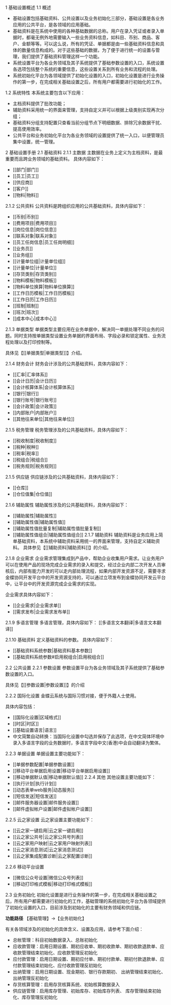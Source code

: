  1 基础设置概述 
 1.1 概述 
  - 基础设置包括基础资料、公共设置以及业务初始化三部分，基础设置是各业务应用的公共平台，是各领域的应用基础。
  - 基础资料是在系统中使用的各种基础数据的总称。用户在录入凭证或者录入单据时，都毫无例外地需要输入一些业务资料信息，如科目、币别、商品、客户、金额等等。可以这么说，所有的凭证、单据都是由一些基础资料信息和具体的数量信息构成的。对于这些基础的数据，为了便于进行统一的设置与管理，我们提供了基础资料管理这样一个功能。
  - 系统设置平台为各业务领域及其子系统提供了基础参数设置的入口，系统设置各选项包括整个系统的重要信息，这些设置关系到所有业务和流程的处理。
  - 系统初始化平台为各领域提供了初始化设置的入口，初始化设置是进行业务操作的第一步，在完成相关基础设置之后，所有用户都需要进行初始化的工作。

 1.2 系统特性 
本系统主要包含以下应用：
  - 主档资料提供了批改功能；
  - 辅助资料采用统一的界面来管理，支持自定义并可以根据上级类别实现再次分组；
  - 基础资料分组支持配置只查看当前分组节点下明细数据、排除冗余数据干扰、提高使用效率。
  - 公共平台和业务初始化平台为各业务领域的设置提供了统一入口，以便管理员集中设置，统一管理。
 
 2 基础设置手册 
 2.1 基础资料 
  2.1.1 主数据 
主数据在业务上定义为主档资料，是最重要而且跨业务领域的基础资料。
具体内容如下：
  - [[部门|部门]]
  - [[员工|员工]]
  - [[供应商]]
  - [[客户]]
  - [[物料|物料]]

 2.1.2 公共资料 
公共资料是跨组织应用的公共基础资料，具体内容如下：
  - [[币别|币别]] 
  - [[费用项目|费用项目]]
  - [[岗位信息|岗位信息]]
  - [[联系对象|联系对象]]
  - [[员工任岗信息|员工任岗明细]]
  - [[业务员]]
  - [[业务组]]
  - [[计量单位组|计量单位组]]
  - [[计量单位|计量单位]]
  - [[存货类别|存货类别]]
  - [[物料模板|物料模板]]
  - [[物料单位换算|物料单位换算]]
  - [[工作日历模板|工作日历模板]]
  - [[工作日历|工作日历]]
  - [[班制|班制]]
  - [[班次|班次]]
  - [[成本中心|成本中心]]


 2.1.3 单据类型 
单据类型主要应用在业务单据中，解决同一单据处理不同业务的问题。同时支持按单据类型设置业务单据的界面布局、字段必录和锁定属性、业务流程处理以及打印控制等。

具体见【[[单据类型|单据类型]]】介绍。

 2.1.4 财务会计 
财务会计涉及的公共基础资料，具体内容如下：
  - [[汇率|汇率体系]]
  - [[会计日历|会计日历]]
  - [[会计核算体系|会计核算体系]]
  - [[银行|银行]]
  - [[银行账号|银行账号]]
  - [[会计政策|会计政策]]
  - [[内部账户|内部账户]]
  - [[其他往来单位|其他往来单位]]

 2.1.5 税务管理 
税务管理涉及的公共基础资料，具体内容如下：
  - [[税收制度|税收制度]]
  - [[税种|税种]]
  - [[税率|税率]]
  - [[税组合|税组合]]
  - [[税务规则|税务规则]]

 2.1.5 供应链 
供应链涉及的公共基础资料，具体内容如下：
  - [[仓库]]
  - [[仓位值集|仓位值]]

 2.1.6 辅助属性 
辅助属性涉及的公共基础资料，具体内容如下：
  - [[辅助属性|辅助属性]]
  - [[辅助属性值|辅助属性值]]
  - [[辅助属性值批量复制|辅助属性值批量复制]]
  - [[辅助属性值组合|辅助属性值组合]]
 2.1.7 辅助资料 
辅助资料是业务应用上简单基础资料，本系统中辅助资料采用统一的界面来管理，支持自定义辅助资料。
具体参见【[[辅助资料|辅助资料]]】的介绍。

 2.1.8 企业需求 
企业需求管理集成到产品中，帮助企业收集用户需求。让业务用户可以在使用产品的现场完成企业需求的录入和提交，经过企业内部二次开发人员审核后，内部有能力开发的可以走内部处理流程，如果内部开发资源不足，需要寻求金蝶协同开发平台中的开发资源支持的，可以通过立项发布到金蝶协同开发云平台中，让平台中的开发资源完成企业需求的实现。

企业需求具体内容如下：
  - [[企业需求|企业需求单]]
  - [[需求发布|企业需求发布单]]

 2.1.9 多语言管理 
多语言管理，具体内容如下：
[[多语言文本翻译|多语言文本翻译]]

 2.1.10  基础资料
定义基础资料的参数。
具体内容如下：
  - [[基础资料系统参数|基础资料基本参数]]
  - [[基础资料系统参数#启用税组合|启用税组合]]

 2.2 公共设置 
 2.2.1 参数设置 
参数设置平台为各业务领域及其子系统提供了基础参数设置的入口。

具体见【[[参数设置|参数设置]]】的介绍

 2.2.2 国际化设置 
金蝶云系统与国际习惯对接，便于外籍人士使用。

具体内容包括：
  - [[国际化设置|区域格式]]
  - [[时区|时区]]
  - [[基础设置语言|语言]]
  - 中文简繁自动转换：当国际化设置中勾选并保存了此选项，在中文简体环境中录入多语言字段的业务数据时，多语言字段中文(香港)中会自动翻译为繁体。

 2.2.3 单据设置 
单据设置主要功能如下：
  - [[单据参数配置|单据参数设置]]
  - [[移动平台单据启用设置|移动平台单据启用设置]]
  - [[移动单据默认值|移动单据默认值]]
 2.2.4 其他 
其他设置主要功能如下：
  - [[执行计划|执行计划]]
  - [[动态表单web服务|动态服务]]
  - [[短信发送|短信发送]]
  - [[邮件服务器设置|邮件服务设置]]
  - [[邮件虚拟帐户设置|邮件虚拟帐户设置]]

 2.2.5 云之家设置 
云之家设置主要功能如下：

  - [[云之家一键启用|云之家一键启用]]
  - [[云之家公共号|云之家公共号列表]]
  - [[云之家用户映射|云之家用户映射列表]]
  - [[云之家消息测试|云之家消息测试]]
  - [[云之家集成配置诊断|云之家配置诊断]]

 2.2.6 移动平台设置 

  - [[微信公众号设置|微信公众号列表]]
  - [[移动打印格式模板|移动打印格式模板]]

 2.3 业务初始化 
初始化设置是进行业务操作的第一步，在完成相关基础设置之后，所有用户都需要进行初始化的工作，基础管理的系统初始化平台为各领域提供了初始化设置的入口，目前涉及到初始化的主要有财务领域和供应链。

**功能路径**
【基础管理】→【业务初始化】 

有关各领域涉及的初始化的具体含义、设置及应用，请参考下面介绍： 
  - 总帐管理：科目初始数据录入、总账初始化
  - 应收款管理：启用日期设置、期初应收单、期初收款单、期初收款退款单、应收款管理结束初始化、应收款管理反初始化
  - 应付款管理：启用日期设置、期初应付单、期初付款单、期初付款退款单、应付款管理结束初始化、应付收款管理反初始化
  - 出纳管理：启用日期设置、现金期初、银行存款期初、 出纳管理结束初始化、出纳管理反初始化
  - 存货核算管理：启用存货核算系统、初始核算数据录入
  - 供应链管理：启用库存管理、初始库存、初始库存列表、 库存管理结束初始化、库存管理反初始化
